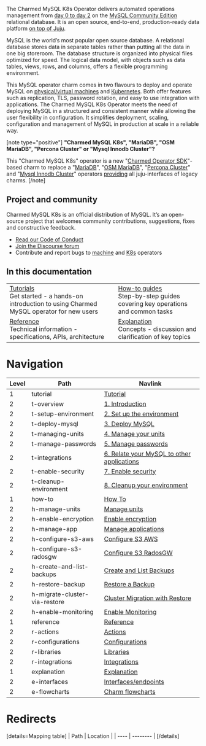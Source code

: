The Charmed MySQL K8s Operator delivers automated operations management from [day 0 to day 2](https://codilime.com/blog/day-0-day-1-day-2-the-software-lifecycle-in-the-cloud-age/) on the [MySQL Community Edition](https://www.mysql.com/products/community/) relational database. It is an open source, end-to-end, production-ready data platform [on top of Juju](https://juju.is/).

MySQL is the world’s most popular open source database. A relational database stores data in separate tables rather than putting all the data in one big storeroom. The database structure is organized into physical files optimized for speed. The logical data model, with objects such as data tables, views, rows, and columns, offers a flexible programming environment.

This MySQL operator charm comes in two flavours to deploy and operate MySQL on [physical/virtual machines](https://github.com/canonical/mysql-operator) and [Kubernetes](https://github.com/canonical/mysql-k8s-operator). Both offer features such as replication, TLS, password rotation, and easy to use integration with applications. The Charmed MySQL K8s Operator meets the need of deploying MySQL in a structured and consistent manner while allowing the user flexibility in configuration. It simplifies deployment, scaling, configuration and management of MySQL in production at scale in a reliable way.

[note type="positive"]
**"Charmed MySQL K8s", "MariaDB", "OSM MariaDB", "Percona Cluster" or "Mysql Innodb Cluster"?**

This "Charmed MySQL K8s" operator is a new "[Charmed Operator SDK](https://juju.is/docs/sdk)"-based charm to replace a "[MariaDB](https://charmhub.io/mariadb)", "[OSM MariaDB](https://charmhub.io/charmed-osm-mariadb-k8s)", "[Percona Cluster](https://charmhub.io/percona-cluster)" and "[Mysql Innodb Cluster](https://charmhub.io/mysql-innodb-cluster)" operators [providing](/t/charmed-mysql-k8s-explanations-interfaces-endpoints/10249) all juju-interfaces of legacy charms.
[/note]

## Project and community

Charmed MySQL K8s is an official distribution of MySQL. It’s an open-source project that welcomes community contributions, suggestions, fixes and constructive feedback.
- [Read our Code of Conduct](https://ubuntu.com/community/code-of-conduct)
- [Join the Discourse forum](https://discourse.charmhub.io/tag/mysql)
- Contribute and report bugs to [machine](https://github.com/canonical/mysql-operator) and [K8s](https://github.com/canonical/mysql-k8s-operator) operators

## In this documentation

| | |
|--|--|
|  [Tutorials](/t/charmed-mysql-k8s-tutorial-overview/9677)</br>  Get started - a hands-on introduction to using Charmed MySQL operator for new users </br> |  [How-to guides](/t/charmed-mysql-k8s-how-to-manage-units/9659) </br> Step-by-step guides covering key operations and common tasks |
| [Reference](https://charmhub.io/mysql-k8s/actions) </br> Technical information - specifications, APIs, architecture | [Explanation](/t/charmed-mysql-k8s-explanations-interfaces-endpoints/10249) </br> Concepts - discussion and clarification of key topics  |

# Navigation

| Level | Path                          | Navlink                                                                                        |
|-------|-------------------------------|------------------------------------------------------------------------------------------------|
| 1     | tutorial                      | [Tutorial]()                                                                                   |
| 2     | t-overview                    | [1. Introduction](/t/charmed-mysql-k8s-tutorial-overview/9677)                                 |
| 2     | t-setup-environment           | [2. Set up the environment](/t/charmed-mysql-k8s-tutorial-setup-environment/9679)              |
| 2     | t-deploy-mysql                | [3. Deploy MySQL](/t/charmed-mysql-k8s-tutorial-deploy-mysql/9667)                             |
| 2     | t-managing-units              | [4. Manage your units](/t/charmed-mysql-k8s-tutorial-managing-units/9675)                      |
| 2     | t-manage-passwords            | [5. Manage passwords](/t/charmed-mysql-k8s-tutorial-manage-passwords/9673)                     |
| 2     | t-integrations                | [6. Relate your MySQL to other applications](/t/charmed-mysql-k8s-tutorial-integrations/9671)  |
| 2     | t-enable-security             | [7. Enable security](/t/charmed-mysql-k8s-tutorial-enable-security/9669)                       |
| 2     | t-cleanup-environment         | [8. Cleanup your environment](/t/charmed-mysql-k8s-tutorial-cleanup-environment/9665)          |
| 1     | how-to                        | [How To]()                                                                                     |
| 2     | h-manage-units                | [Manage units](/t/charmed-mysql-k8s-how-to-manage-units/9659)                                  |
| 2     | h-enable-encryption           | [Enable encryption](/t/charmed-mysql-k8s-how-to-enable-encryption/9655)                        |
| 2     | h-manage-app                  | [Manage applications](/t/charmed-mysql-k8s-how-to-manage-app/9657)                             |
| 2     | h-configure-s3-aws               | [Configure S3 AWS](/t/charmed-mysql-k8s-how-to-configure-s3-for-aws/9651)                                  |
| 2     | h-configure-s3-radosgw                | [Configure S3 RadosGW](/t/charmed-mysql-k8s-how-to-configure-s3-for-radosgw/10319)                                  |
| 2     | h-create-and-list-backups     | [Create and List Backups](/t/charmed-mysql-k8s-how-to-create-and-list-backups/9653)            |
| 2     | h-restore-backup              | [Restore a Backup](/t/charmed-mysql-k8s-how-to-restore-backup/9663)                            |
| 2     | h-migrate-cluster-via-restore | [Cluster Migration with Restore](/t/charmed-mysql-k8s-how-to-migrate-cluster-via-restore/9661) |
| 2     | h-enable-monitoring           | [Enable Monitoring](/t/charmed-mysql-k8s-how-to-enable-monitoring/9981)                        |
| 1     | reference                     | [Reference]()                                                                                  |
| 2     | r-actions                     | [Actions](https://charmhub.io/mysql-k8s/actions)                                               |
| 2     | r-configurations              | [Configurations](https://charmhub.io/mysql-k8s/configure)                                      |
| 2     | r-libraries                   | [Libraries](https://charmhub.io/mysql-k8s/libraries/helpers)                                   |
| 2     | r-integrations                   | [Integrations](https://charmhub.io/mysql-k8s/integrations)                                   |
| 1     | explanation                    | [Explanation]()                                                                                                      |
| 2     | e-interfaces                | [ Interfaces/endpoints](/t/charmed-mysql-k8s-explanations-interfaces-endpoints/10249) |
| 2     | e-flowcharts                | [ Charm flowcharts](/t/charmed-mysql-k8s-explanation-charm-lifecycle-flowcharts/10031) |

# Redirects

[details=Mapping table]
| Path | Location |
| ---- | -------- |
[/details]
